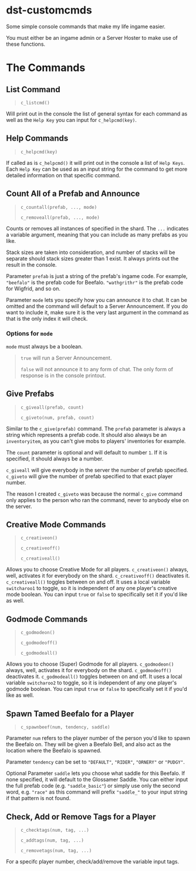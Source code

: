 # dst-customcmds
Some simple console commands that make my life ingame easier.

You must either be an ingame admin or a Server Hoster to make use of these functions.

# The Commands

## List Command

> `c_listcmd()`

Will print out in the console the list of general syntax for each command as well as the `Help Key` you can input for `c_helpcmd(key)`.

## Help Commands

> `c_helpcmd(key)`

If called as is `c_helpcmd()` it will print out in the console a list of `Help Keys`. Each `Help Key` can be used as an input string for the command to get more detailed information on that specific command. 

## Count All of a Prefab and Announce

> `c_countall(prefab, ..., mode)`
> 
> `c_removeall(prefab, ..., mode)`

Counts or removes all instances of specified in the shard. The `...` indicates a variable argument, meaning that you can include as many prefabs as you like. 

Stack sizes are taken into consideration, and number of stacks will be separate should stack sizes greater than 1 exist. It always prints out the result in the console.

Parameter `prefab` is just a string of the prefab's ingame code. For example, `"beefalo"` is the prefab code for Beefalo. `"wathgrithr"` is the prefab code for Wigfrid, and so on.

Parameter `mode` lets you specify how you can announce it to chat. It can be omitted and the command will default to a Server Announcement. If you do want to include it, make sure it is the very last argument in the command as that is the only index it will check.

### Options for `mode`

`mode` must always be a boolean.

> `true` will run a Server Announcement.
> 
> `false` will not announce it to any form of chat. The only form of response is in the console printout.

## Give Prefabs

> `c_giveall(prefab, count)`
> 
> `c_giveto(num, prefab, count)`

Similar to the `c_give(prefab)` command. The `prefab` parameter is always a string which represents a prefab code. It should also always be an `inventoryitem`, as you can't give mobs to players' inventories for example.

The `count` parameter is optional and will default to number `1`. If it is specified, it should always be a number.

`c_giveall` will give everybody in the server the number of prefab specified. 
`c_giveto` will give the number of prefab specified to that exact player number. 

The reason I created `c_giveto` was because the normal `c_give` command only applies to the person who ran the command, never to anybody else on the server.

## Creative Mode Commands

> `c_creativeon()`
> 
> `c_creativeoff()`
> 
> `c_creativeall()`

Allows you to choose Creative Mode for all players. 
`c_creativeon()` always, well, activates it for everybody on the shard. 
`c_creativeoff()` deactivates it.
`c_creativeall()` toggles between on and off. It uses a local variable `switcharoo1` to toggle, so it is independent of any one player's creative mode boolean. You can input `true` or `false` to specifically set it if you'd like as well.

## Godmode Commands

> `c_godmodeon()`
> 
> `c_godmodeoff()`
> 
> `c_godmodeall()`

Allows you to choose (Super) Godmode for all players. 
`c_godmodeon()` always, well, activates it for everybody on the shard. 
`c_godmodeoff()` deactivates it.
`c_godmodeall()` toggles between on and off. It uses a local variable `switcharoo2` to toggle, so it is independent of any one player's godmode boolean. You can input `true` or `false` to specifically set it if you'd like as well.

## Spawn Tamed Beefalo for a Player

> `c_spawnbeef(num, tendency, saddle)`


Parameter `num` refers to the player number of the person you'd like to spawn the Beefalo on. They will be given a Beefalo Bell, and also act as the location where the Beefalo is spawned.

Parameter `tendency` can be set to `"DEFAULT"`, `"RIDER"`, `"ORNERY"` or `"PUDGY"`. 

Optional Parameter `saddle` lets you choose what saddle for this Beefalo. If none specified, it will default to the Glossamer Saddle. You can either input the full prefab code (e.g. `"saddle_basic"`) or simply use only the second word, e.g. `"race"` as this command will prefix `"saddle_"` to your input string if that pattern is not found.

## Check, Add or Remove Tags for a Player

> `c_checktags(num, tag, ...)`
> 
> `c_addtags(num, tag, ...)`
> 
> `c_removetags(num, tag, ...)`

For a specifc player number, check/add/remove the variable input tags.
